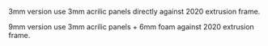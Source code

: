 3mm version use 3mm acrilic panels directly against 2020 extrusion frame.  

9mm version use 3mm acrilic panels + 6mm foam against 2020 extrusion frame.
